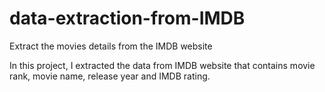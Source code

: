# data-extraction-from-IMDB
Extract the movies details from the IMDB website

In this project, I extracted the data from IMDB website that contains movie rank, movie name, release year and IMDB rating.
